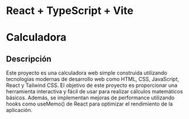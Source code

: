 # React + TypeScript + Vite

# Calculadora
## Descripción
Este proyecto es una calculadora web simple construida utilizando tecnologías modernas de desarrollo web como HTML, CSS, JavaScript, React y Tailwind CSS. El objetivo de este proyecto es proporcionar una herramienta interactiva y fácil de usar para realizar cálculos matemáticos básicos. Además, se implementan mejoras de performance utilizando hooks como useMemo() de React para optimizar el rendimiento de la aplicación.
